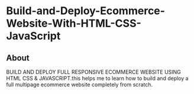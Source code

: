 # Build-and-Deploy-Ecommerce-Website-With-HTML-CSS-JavaScript

## About
BUILD AND DEPLOY FULL RESPONSIVE ECOMMERCE WEBSITE USING HTML CSS & JAVASCRIPT.this helps me to learn how to build and deploy a full multipage ecommerce website completely from scratch.

